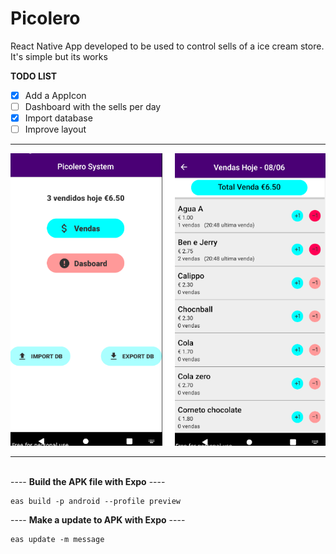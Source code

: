 # Picolero

React Native App developed to be used to control sells of a ice cream store.\
It's simple but its works

**TODO LIST**

- [x] Add a AppIcon
- [ ] Dashboard with the sells per day
- [x] Import database
- [ ] Improve layout

---

![Screen Shot](screenShot.png?raw=true "Title")

---

\
---- **Build the APK file with Expo** ----

```
eas build -p android --profile preview
```

---- **Make a update to APK with Expo** ----

```
eas update -m message
```
